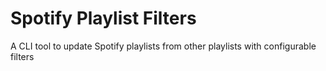# Spotify Playlist Filters

A CLI tool to update Spotify playlists from other playlists with configurable filters
